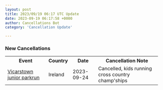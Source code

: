```yaml
---
layout: post
title: 2023/09/19 06:17 UTC Update
date: 2023-09-19 06:17:58 +0000
author: Cancellations Bot
category: 'Cancellation Update'

---
```


<h3>New Cancellations</h3>
<div class='hscrollable'>
<table style='width: 100%'>
    <tr>
        <th>Event</th>
        <th>Country</th>
        <th>Date</th>
        <th>Cancellation Note</th>
    </tr>
    <tr>
        <td><a href="https://www.parkrun.ie/vicarstown-juniors">Vicarstown junior parkrun</a></td>
        <td>Ireland</td>
        <td>2023-09-24</td>
        <td>Cancelled, kids running cross country champ'ships</td>
    </tr>
</table>
</div>

